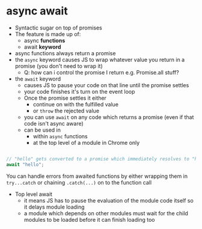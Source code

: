 # async await

* Syntactic sugar on top of promises
* The feature is made up of:
    * async **functions**
    * await **keyword**
* async functions always return a promise
* the `async` keyword causes JS to wrap whatever value you return in a promise (you don't need to wrap it)
    * Q: how can i control the promise I return e.g. Promise.all stuff?
* the `await` keyword
    * causes JS to pause your code on that line until the promise settles
    * your code finishes it's turn on the event loop
    * Once the promise settles it either
        * continue on with the fulfilled value
        * or `throw` the rejected value
    * you can use `await` on any code which returns a promise (even if that code isn't async aware)
    * can be used in
        * within `async` functions
        * at the top level of a module in Chrome only

```js

// "hello" gets converted to a promise which immediately resolves to "hello"
await "hello";

```

You can handle errors from awaited functions by either wrapping them in `try...catch` or chaining `.catch(...)` on to the function call

* Top level await
    * it means JS has to pause the evaluation of the module code itself so it delays module loading
    * a module which depends on other modules must wait for the child modules to be loaded before it can finish loading too
